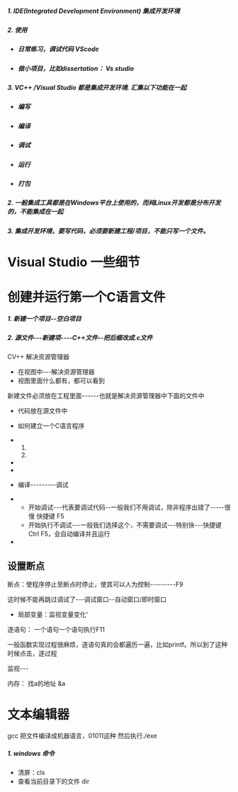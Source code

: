 ##### 1. IDE(Integrated Development Environment) 集成开发环境
##### 2. 使用
* ##### 日常练习，调试代码 VScode
* ##### 做小项目，比如dissertation： Vs studio
##### 3. VC++ /Visual Studio 都是集成开发环境. 汇集以下功能在一起
* ##### 编写
* ##### 编译
* ##### 调试
* ##### 运行
* ##### 打包
##### 2. 一般集成工具都是在Windows平台上使用的，而纯Linux开发都是分布开发的，不能集成在一起
##### 3. 集成开发环境，要写代码，必须要新建工程/项目，不能只写一个文件。

# Visual Studio 一些细节













# 创建并运行第一个C语言文件

##### 1. 新建一个项目--空白项目

##### 2. 源文件---新建项----C++文件--把后缀改成.c文件








CV++ 解决资源管理器

* 在视图中---解决资源管理器
* 视图里面什么都有，都可以看到



新建文件必须放在工程里面------也就是解决资源管理器中下面的文件中

* 代码放在源文件中



- 如何建立一个C语言程序

- 1. 
  2. 

- 

- 

- 编译---------调试

- * 开始调试---代表要调试代码--一般我们不用调试，除非程序出错了-----很慢  快捷键 F5
  * 开始执行不调试---一般我们选择这个，不需要调试---特别快---快捷键Ctrl F5，会自动编译并且运行

-  



## 设置断点

断点：使程序停止至断点时停止，使其可以人为控制---------F9

这时候不能再跳过调试了---调试窗口--自动窗口/即时窗口

* 局部变量：监视变量变化‘



逐语句： 一个语句一个语句执行F11

一般函数实现过程很麻烦，逐语句真的会都遍历一遍，比如printf。所以到了这种时候点击，逐过程





监视---

内存： 找a的地址 &a





# 文本编辑器
gcc 把文件编译成机器语言，01011这种
然后执行./exe

##### 1. windows 命令
* 清屏：cls
* 查看当前目录下的文件 dir

